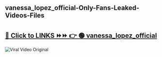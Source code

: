 
 ## vanessa_lopez_official-Only-Fans-Leaked-Videos-Files

# <h2><a href="https://mediaupload.pro?vanessa_lopez_official">🔗 Click to LINKS ⏩⏩ 👉 🟢 vanessa_lopez_official </a></h2>

<a href="https://mediaupload.pro?vanessa_lopez_official" rel="nofollow" data-target="animated-image.originalLink"><img src="https://i.ibb.co.com/xMMVF88/686577567.gif" alt="Viral Video Original" style="max-width: 100%; display: inline-block;" data-target="animated-image.originalImage"></a>